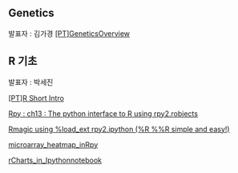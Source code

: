 
## Genetics
발표자 : 김가경
[[PT]GeneticsOverview](https://docs.google.com/file/d/0B9e89I-4MR7jaEwyUVBJODBWbU0/edit?pli=1)

## R 기초
발표자 : 박세진

[[PT]R Short Intro](http://biopy.github.io/notebook/Part2/Week9/R_shortintro/r_shortintro.html)

[Rpy : ch13 : The python interface to R using rpy2.robjects](http://nbviewer.ipython.org/github/biopy/biopy.github.io/blob/master/notebook/Part2/Week9/Rpy_20141007SejinPark.ipynb)

[Rmagic using %load_ext rpy2.ipython (%R %%R simple and easy!)](http://nbviewer.ipython.org/github/biopy/biopy.github.io/blob/master/notebook/Part2/Week9/Rmagic-20141007SejinPark.ipynb)

[microarray_heatmap_inRpy](http://nbviewer.ipython.org/github/biopy/biopy.github.io/blob/master/notebook/Part2/Week9/microarray_heatmap_inRpy-20141007SejinPark.ipynb)

[rCharts_in_Ipythonnotebook](http://nbviewer.ipython.org/github/biopy/biopy.github.io/blob/master/notebook/Part2/Week9/rChartsinipythonnotebook-20141007SejinPark.ipynb)
